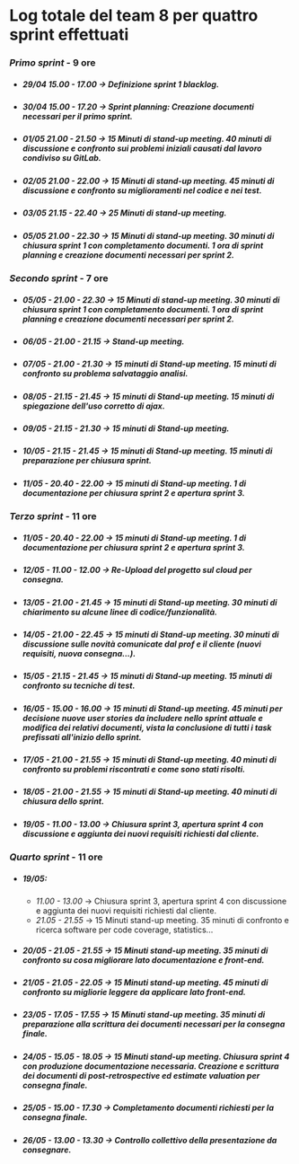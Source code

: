 Log totale del team 8 per quattro sprint effettuati 
==============
### *__Primo sprint__* - 9 ore
* ##### __29/04__ *15.00 - 17.00* &rarr; Definizione sprint 1 blacklog.
* ##### __30/04__ *15.00 - 17.20* &rarr; __Sprint planning__: Creazione documenti necessari per il primo sprint.
* ##### __01/05__ *21.00 - 21.50* &rarr; 15 Minuti di stand-up meeting. 40 minuti di discussione e confronto sui problemi iniziali causati dal lavoro condiviso su GitLab.
* ##### __02/05__ *21.00 - 22.00* &rarr; 15 Minuti di stand-up meeting. 45 minuti di discussione e confronto su miglioramenti nel codice e nei test.
* ##### __03/05__ *21.15 - 22.40* &rarr; 25 Minuti di stand-up meeting.
* ##### __05/05__ *21.00 - 22.30* &rarr; 15 Minuti di stand-up meeting. 30 minuti di chiusura sprint 1 con completamento documenti. 1 ora di sprint planning e creazione documenti necessari per sprint 2.
### *__Secondo sprint__* - 7 ore
* ##### __05/05__ - *21.00 - 22.30* &rarr; 15 Minuti di stand-up meeting. 30 minuti di chiusura sprint 1 con completamento documenti. 1 ora di sprint planning e creazione documenti necessari per sprint 2.
* ##### __06/05__ - *21.00 - 21.15* &rarr; Stand-up meeting.
* ##### __07/05__ - *21.00 - 21.30* &rarr; 15 minuti di Stand-up meeting. 15 minuti di confronto su problema salvataggio analisi.
* ##### __08/05__ - *21.15 - 21.45* &rarr; 15 minuti di Stand-up meeting. 15 minuti di spiegazione dell'uso corretto di ajax.
* ##### __09/05__ - *21.15 - 21.30* &rarr; 15 minuti di Stand-up meeting.
* ##### __10/05__ - *21.15 - 21.45* &rarr; 15 minuti di Stand-up meeting. 15 minuti di preparazione per chiusura sprint.
* ##### __11/05__ - *20.40 - 22.00* &rarr; 15 minuti di Stand-up meeting. 1 di documentazione per chiusura sprint 2 e apertura sprint 3.
### *__Terzo sprint__* - 11 ore
* ##### __11/05__ - *20.40 - 22.00* &rarr; 15 minuti di Stand-up meeting. 1 di documentazione per chiusura sprint 2 e apertura sprint 3.
* ##### __12/05__ - *11.00 - 12.00* &rarr; Re-Upload del progetto sul cloud per consegna.
* ##### __13/05__ - *21.00 - 21.45* &rarr; 15 minuti di Stand-up meeting. 30 minuti di chiarimento su alcune linee di codice/funzionalità.
* ##### __14/05__ - *21.00 - 22.45* &rarr; 15 minuti di Stand-up meeting. 30 minuti di discussione sulle novità comunicate dal prof e il cliente (nuovi requisiti, nuova consegna...).
* ##### __15/05__ - *21.15 - 21.45* &rarr; 15 minuti di Stand-up meeting. 15 minuti di confronto su tecniche di test.
* ##### __16/05__ - *15.00 - 16.00* &rarr; 15 minuti di Stand-up meeting. 45 minuti per decisione nuove user stories da includere nello sprint attuale e modifica dei relativi documenti, vista la conclusione di tutti i task prefissati all'inizio dello sprint.
* ##### __17/05__ - *21.00 - 21.55* &rarr; 15 minuti di Stand-up meeting. 40 minuti di confronto su problemi riscontrati e come sono stati risolti.
* ##### __18/05__ - *21.00 - 21.55* &rarr; 15 minuti di Stand-up meeting. 40 minuti di chiusura dello sprint.
* ##### __19/05__ - *11.00 - 13.00* &rarr; Chiusura sprint 3, apertura sprint 4 con discussione e aggiunta dei nuovi requisiti richiesti dal cliente.
### *__Quarto sprint__* - 11 ore
* ##### __19/05__:
	* *11.00 - 13.00* &rarr; Chiusura sprint 3, apertura sprint 4 con discussione e aggiunta dei nuovi requisiti richiesti dal cliente.
	* *21.05 - 21.55* &rarr; 15 Minuti stand-up meeting. 35 minuti di confronto e ricerca software per code coverage, statistics...
* ##### __20/05__ - *21.05 - 21.55* &rarr; 15 Minuti stand-up meeting. 35 minuti di confronto su cosa migliorare lato documentazione e front-end.
* ##### __21/05__ - *21.05 - 22.05* &rarr; 15 Minuti stand-up meeting. 45 minuti di confronto su migliorie leggere da applicare lato front-end.
* ##### __23/05__ - *17.05 - 17.55* &rarr; 15 Minuti stand-up meeting. 35 minuti di preparazione alla scrittura dei documenti necessari per la consegna finale.
* ##### __24/05__ - *15.05 - 18.05* &rarr; 15 Minuti stand-up meeting. Chiusura sprint 4 con produzione documentazione necessaria. Creazione e scrittura dei documenti di post-retrospective ed estimate valuation per consegna finale.
* ##### __25/05__ - *15.00 - 17.30* &rarr; Completamento documenti richiesti per la consegna finale.
* ##### __26/05__ - *13.00 - 13.30* &rarr; Controllo collettivo della presentazione da consegnare.